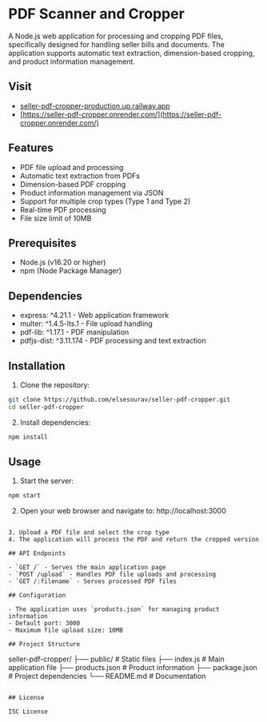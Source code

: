 # PDF Scanner and Cropper

A Node.js web application for processing and cropping PDF files, specifically designed for handling seller bills and documents. The application supports automatic text extraction, dimension-based cropping, and product information management.

## Visit

-  [seller-pdf-cropper-production.up.railway.app](seller-pdf-cropper-production.up.railway.app)
-  [https://seller-pdf-cropper.onrender.com/](https://seller-pdf-cropper.onrender.com/)


## Features

- PDF file upload and processing
- Automatic text extraction from PDFs
- Dimension-based PDF cropping
- Product information management via JSON
- Support for multiple crop types (Type 1 and Type 2)
- Real-time PDF processing
- File size limit of 10MB

## Prerequisites

- Node.js (v16.20 or higher)
- npm (Node Package Manager)

## Dependencies

- express: ^4.21.1 - Web application framework
- multer: ^1.4.5-lts.1 - File upload handling
- pdf-lib: ^1.17.1 - PDF manipulation
- pdfjs-dist: ^3.11.174 - PDF processing and text extraction

## Installation

1. Clone the repository:
```bash
git clone https://github.com/elsesourav/seller-pdf-cropper.git
cd seller-pdf-cropper
```

2. Install dependencies:
```bash
npm install
```

## Usage

1. Start the server:
```bash
npm start
```

2. Open your web browser and navigate to:
http://localhost:3000
```

3. Upload a PDF file and select the crop type
4. The application will process the PDF and return the cropped version

## API Endpoints

- `GET /` - Serves the main application page
- `POST /upload` - Handles PDF file uploads and processing
- `GET /:filename` - Serves processed PDF files

## Configuration

- The application uses `products.json` for managing product information
- Default port: 3000
- Maximum file upload size: 10MB

## Project Structure

```
seller-pdf-cropper/
├── public/           # Static files
├── index.js         # Main application file
├── products.json    # Product information
├── package.json     # Project dependencies
└── README.md        # Documentation
```

## License

ISC License
